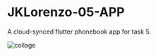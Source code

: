 # JKLorenzo-05-APP
A cloud-synced flutter phonebook app for task 5.

![collage](https://user-images.githubusercontent.com/39931559/125314319-a9cfbd80-e368-11eb-82e9-20b9d55ee354.png)
